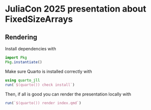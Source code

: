 # JuliaCon 2025 presentation about FixedSizeArrays

## Rendering

Install dependencies with

```julia
import Pkg
Pkg.instantiate()
```

Make sure Quarto is installed correctly with

```julia
using quarto_jll
run(`$(quarto()) check install`)
```

Then, if all is good you can render the presentation locally with

```julia
run(`$(quarto()) render index.qmd`)
```
